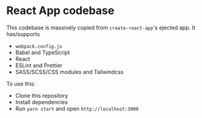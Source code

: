 # React App codebase

This codebase is massively copied from `create-react-app`'s ejected app. It has/supports

- `webpack.config.js`
- Babel and TypeScript
- React
- ESLint and Prettier
- SASS/SCSS/CSS modules and Tailwindcss

To use this:

- Clone this repository
- Install dependencies
- Run `yarn start` and open `http://localhost:3000`
